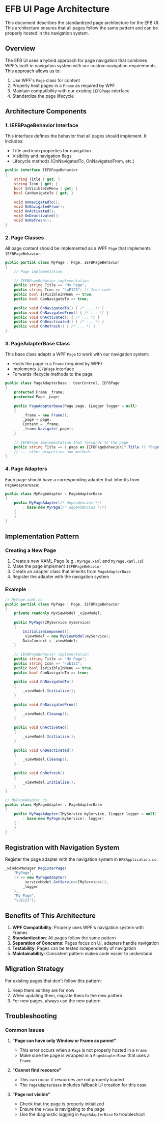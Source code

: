 # EFB UI Page Architecture

This document describes the standardized page architecture for the EFB UI. This architecture ensures that all pages follow the same pattern and can be properly hosted in the navigation system.

## Overview

The EFB UI uses a hybrid approach for page navigation that combines WPF's built-in navigation system with our custom navigation requirements. This approach allows us to:

1. Use WPF's `Page` class for content
2. Properly host pages in a `Frame` as required by WPF
3. Maintain compatibility with our existing `IEFBPage` interface
4. Standardize the page lifecycle

## Architecture Components

### 1. IEFBPageBehavior Interface

This interface defines the behavior that all pages should implement. It includes:

- Title and icon properties for navigation
- Visibility and navigation flags
- Lifecycle methods (OnNavigatedTo, OnNavigatedFrom, etc.)

```csharp
public interface IEFBPageBehavior
{
    string Title { get; }
    string Icon { get; }
    bool IsVisibleInMenu { get; }
    bool CanNavigateTo { get; }
    
    void OnNavigatedTo();
    void OnNavigatedFrom();
    void OnActivated();
    void OnDeactivated();
    void OnRefresh();
}
```

### 2. Page Classes

All page content should be implemented as a WPF `Page` that implements `IEFBPageBehavior`:

```csharp
public partial class MyPage : Page, IEFBPageBehavior
{
    // Page implementation
    
    // IEFBPageBehavior implementation
    public string Title => "My Page";
    public string Icon => "\uE123"; // Icon code
    public bool IsVisibleInMenu => true;
    public bool CanNavigateTo => true;
    
    public void OnNavigatedTo() { /* ... */ }
    public void OnNavigatedFrom() { /* ... */ }
    public void OnActivated() { /* ... */ }
    public void OnDeactivated() { /* ... */ }
    public void OnRefresh() { /* ... */ }
}
```

### 3. PageAdapterBase Class

This base class adapts a WPF `Page` to work with our navigation system:

- Hosts the page in a `Frame` (required by WPF)
- Implements `IEFBPage` interface
- Forwards lifecycle methods to the page

```csharp
public class PageAdapterBase : UserControl, IEFBPage
{
    protected Frame _frame;
    protected Page _page;
    
    public PageAdapterBase(Page page, ILogger logger = null)
    {
        _frame = new Frame();
        _page = page;
        Content = _frame;
        _frame.Navigate(_page);
    }
    
    // IEFBPage implementation that forwards to the page
    public string Title => (_page as IEFBPageBehavior)?.Title ?? "Page";
    // ... other properties and methods
}
```

### 4. Page Adapters

Each page should have a corresponding adapter that inherits from `PageAdapterBase`:

```csharp
public class MyPageAdapter : PageAdapterBase
{
    public MyPageAdapter(/* dependencies */) 
        : base(new MyPage(/* dependencies */))
    {
    }
}
```

## Implementation Pattern

### Creating a New Page

1. Create a new XAML Page (e.g., `MyPage.xaml` and `MyPage.xaml.cs`)
2. Make the page implement `IEFBPageBehavior`
3. Create an adapter class that inherits from `PageAdapterBase`
4. Register the adapter with the navigation system

### Example

```csharp
// MyPage.xaml.cs
public partial class MyPage : Page, IEFBPageBehavior
{
    private readonly MyViewModel _viewModel;
    
    public MyPage(IMyService myService)
    {
        InitializeComponent();
        _viewModel = new MyViewModel(myService);
        DataContext = _viewModel;
    }
    
    // IEFBPageBehavior implementation
    public string Title => "My Page";
    public string Icon => "\uE123";
    public bool IsVisibleInMenu => true;
    public bool CanNavigateTo => true;
    
    public void OnNavigatedTo()
    {
        _viewModel.Initialize();
    }
    
    public void OnNavigatedFrom()
    {
        _viewModel.Cleanup();
    }
    
    public void OnActivated()
    {
        _viewModel.Initialize();
    }
    
    public void OnDeactivated()
    {
        _viewModel.Cleanup();
    }
    
    public void OnRefresh()
    {
        _viewModel.Initialize();
    }
}

// MyPageAdapter.cs
public class MyPageAdapter : PageAdapterBase
{
    public MyPageAdapter(IMyService myService, ILogger logger = null)
        : base(new MyPage(myService), logger)
    {
    }
}
```

## Registration with Navigation System

Register the page adapter with the navigation system in `EFBApplication.cs`:

```csharp
_windowManager.RegisterPage(
    "MyPage",
    () => new MyPageAdapter(
        _serviceModel.GetService<IMyService>(),
        _logger
    ),
    "My Page",
    "\uE123");
```

## Benefits of This Architecture

1. **WPF Compatibility**: Properly uses WPF's navigation system with Frames
2. **Standardization**: All pages follow the same pattern
3. **Separation of Concerns**: Pages focus on UI, adapters handle navigation
4. **Testability**: Pages can be tested independently of navigation
5. **Maintainability**: Consistent pattern makes code easier to understand

## Migration Strategy

For existing pages that don't follow this pattern:

1. Keep them as they are for now
2. When updating them, migrate them to the new pattern
3. For new pages, always use the new pattern

## Troubleshooting

### Common Issues

1. **"Page can have only Window or Frame as parent"**
   - This error occurs when a `Page` is not properly hosted in a `Frame`
   - Make sure the page is wrapped in a `PageAdapterBase` that uses a `Frame`

2. **"Cannot find resource"**
   - This can occur if resources are not properly loaded
   - The `PageAdapterBase` includes fallback UI creation for this case

3. **"Page not visible"**
   - Check that the page is properly initialized
   - Ensure the `Frame` is navigating to the page
   - Use the diagnostic logging in `PageAdapterBase` to troubleshoot
